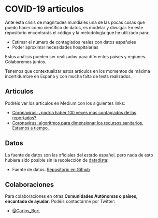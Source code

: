# COVID-19 articulos

Ante esta crisis de magnitudes mundiales una de las pocas cosas que puedo hacer como científico de datos, es modelar y divulgar. En este repositorio encontrarás el código y la metodología que he utilizado para:

- Estimar el número de contagiados reales con datos españoles
- Poder aproximar necesidades hospitalarias

Estos análisis pueden ser realizados para diferentes paises y regiones. Colaboremos juntos. 

Tenemos que contextualizar estos artículos en los momentos de máxima incertidumbre en España y con mucha falta de tests realizados.

## Articulos

Podréis ver los artículos en Medium con los siguientes links:

- [Coronavirus: ¿podría haber 100 veces más contagiados de los reportados?](https://medium.com/@carlosbort/coronavirus-podría-haber-hasta-100-veces-más-contagiados-de-los-reportados-7f54cbcdeec)
- [Coronavirus: algoritmos para dimensionar los recursos sanitarios. Estamos a tiempo.](https://medium.com/@carlosbort/coronavirus-algoritmos-para-dimensionar-los-recursos-sanitarios-estamos-a-tiempo-98e4df7f59b8)

## Datos

La fuente de datos son las oficiales del estado español, pero nada de esto hubiera sido posible sin la recolección de [datadista](http://www.datadista.com): 

- Fuente de datos: [Repositorio en Github](https://github.com/datadista/datasets)

## Colaboraciones

Para colaboraciones en otras **Comunidades Autónomas o países, encantado de ayudar**. Podéis contactarme por Twitter:

- [@Carlos_Bort](https://twitter.com/Carlos_Bort)

